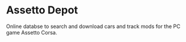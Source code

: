 # Assetto Depot
Online databse to search and download cars and track mods for the PC game Assetto Corsa.
